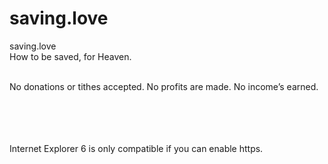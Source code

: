 # saving.love

saving.love <br>
How to be saved, for Heaven. <br><br>

No donations or tithes accepted. No profits are made. No income’s earned. <br><br><br><br><br> 


Internet Explorer 6 is only compatible if you can enable https.
